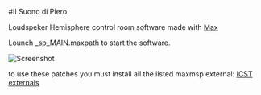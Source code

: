 #Il Suono di Piero

Loudspeker Hemisphere control room software made with [Max](http://cycling74.com)

Lounch _sp_MAIN.maxpath to start the software.

![Screenshot](http://www.giuseppesilvi.com/__depot/images/ilsuonodipiero_screenshot.png)

to use these patches you must install all the listed maxmsp external:
[ICST externals](http://www.icst.net/fileadmin/data/bin/MaxMSP/ICST-ambisonics-2.0_beta_8.zip)
